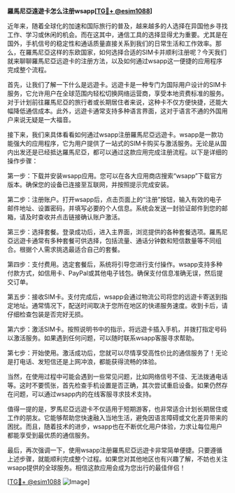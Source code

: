 **羅馬尼亞遠遊卡怎么注册wsapp[[TG💪+ @esim1088](https://t.me/s/esim1088)]**

近年来，随着全球化的加速和国际旅行的普及，越来越多的人选择在异国他乡寻找工作、学习或休闲的机会。而在这其中，通信工具的选择显得尤为重要。尤其是在国外，手机信号的稳定性和通话质量直接关系到我们的日常生活和工作效率。那么，在羅馬尼亞这样的东欧国家，如何选择合适的SIM卡并顺利注册呢？今天我们就来聊聊羅馬尼亞远遊卡的注册方法，以及如何通过wsapp这一便捷的应用程序完成整个流程。

首先，让我们了解一下什么是远遊卡。远遊卡是一种专门为国际用户设计的SIM卡服务，它允许用户在全球范围内轻松切换网络运营商，享受本地资费标准的服务。对于计划前往羅馬尼亞的旅行者或长期居住者来说，这种卡不仅方便快捷，还能大幅降低通信成本。此外，远遊卡通常支持多种语言界面，这对于语言不通的外国用户来说无疑是一大福音。

接下来，我们来具体看看如何通过wsapp注册羅馬尼亞远遊卡。wsapp是一款功能强大的应用程序，它为用户提供了一站式的SIM卡购买与激活服务。无论是从国内出发还是已经抵达羅馬尼亞，都可以通过这款应用完成注册流程。以下是详细的操作步骤：

第一步：下载并安装wsapp应用。您可以在各大应用商店搜索“wsapp”下载官方版本。确保您的设备已连接至互联网，并按照提示完成安装。

第二步：注册账户。打开wsapp后，点击页面上的“注册”按钮，输入有效的电子邮件地址、设置密码，并填写必要的个人信息。系统会发送一封验证邮件到您的邮箱，请及时查收并点击链接确认账户激活。

第三步：选择套餐。登录成功后，进入主界面，浏览提供的各种套餐选项。羅馬尼亞远遊卡通常有多种套餐可供选择，包括流量、通话分钟数和短信数量等不同组合。根据个人需求挑选最适合自己的套餐。

第四步：支付费用。选定套餐后，系统将引导您进行支付操作。wsapp支持多种付款方式，如信用卡、PayPal或其他电子钱包。确保支付信息准确无误，然后提交订单。

第五步：接收SIM卡。支付完成后，wsapp会通过物流公司将您的远遊卡寄送到指定地址。通常情况下，配送时间取决于您所在地区的快递服务速度。收到卡后，请仔细检查包装是否完好无损。

第六步：激活SIM卡。按照说明书中的指示，将远遊卡插入手机，并拨打指定号码以激活服务。如果遇到任何问题，可以随时联系wsapp客服寻求帮助。

第七步：开始使用。激活成功后，您就可以尽情享受高性价比的通信服务了！无论是打电话、发短信还是上网冲浪，都能获得流畅的体验。

当然，在使用过程中可能会遇到一些常见问题，比如网络信号不佳、无法拨通电话等。这时不要慌张，首先检查手机设置是否正确，其次尝试重启设备。如果仍然存在问题，可以通过wsapp内的在线客服寻求技术支持。

值得一提的是，罗馬尼亞远遊卡不仅适用于短期游客，也非常适合计划长期居住或工作的朋友。它能够帮助您快速融入当地生活，避免因语言障碍或文化差异带来的困扰。而且，随着技术的进步，wsapp也在不断优化用户体验，力求让每位用户都能享受到最优质的通信服务。

最后，再次强调一下，使用wsapp注册羅馬尼亞远遊卡非常简单便捷。只要遵循上述步骤，就能顺利完成整个过程。如果您对其他地区也有兴趣了解，不妨也关注wsapp提供的全球服务。相信这款应用会成为您出行的最佳伴侣！

[[TG💪+ @esim1088](https://t.me/s/esim1088) ![Image](https://i.postimg.cc/4NQfJmqS/Snipaste-2025-05-13-00-14-12.png)]